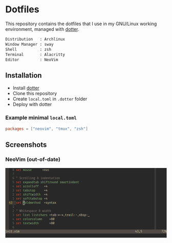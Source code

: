 # Dotfiles


This repository contains the dotfiles that I use in my GNU/Linux working
environment, managed with [dotter](https://github.com/SuperCuber/dotter).

```
Distribution   : Archlinux
Window Manager : sway
Shell          : zsh
Terminal       : Alacritty
Editor         : NeoVim
```

## Installation

- Install [dotter](https://github.com/SuperCuber/dotter)
- Clone this repository
- Create `local.toml` in `.dotter` folder
- Deploy with dotter

### Example minimal `local.toml`

```toml
packages = ["neovim", "tmux", "zsh"]
```

## Screenshots

### NeoVim (out-of-date)

![NeoVim](/media/neovim.webp)
